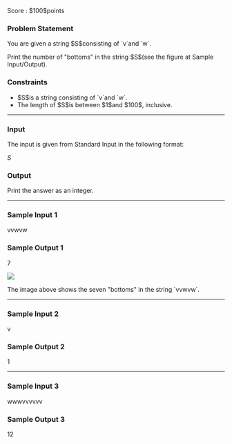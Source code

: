 
<div>

<span>

<span>

<p>
Score : $100$points
</p>

<div>

<section>

### **Problem Statement**

<p>
You are given a string $S$consisting of `v`and `w`.
</p>

<p>
Print the number of "bottoms" in the string $S$(see the figure at Sample Input/Output).
</p>

</section>

</div>

<div>

<section>

### **Constraints**

<ul>

<li>
$S$is a string consisting of `v`and `w`.
</li>

<li>
The length of $S$is between $1$and $100$, inclusive.
</li>

</ul>

</section>

</div>

---

<div>

<div>

<section>

### **Input**

<p>
The input is given from Standard Input in the following format:
</p>

<div>

$S$
</div>

</section>

</div>

<div>

<section>

### **Output**

<p>
Print the answer as an integer.
</p>

</section>

</div>

</div>

---

<div>

<section>

### **Sample Input 1**

<div>

vvwvw

</div>

</section>

</div>

<div>

<section>

### **Sample Output 1**

<div>

7

</div>

<p>

<img src="https://img.atcoder.jp/abc279/53a8734c956ed9751e1d02505ba8655c.png">

</img>

</p>

<p>
The image above shows the seven "bottoms" in the string `vvwvw`.
</p>

</section>

</div>

---

<div>

<section>

### **Sample Input 2**

<div>

v

</div>

</section>

</div>

<div>

<section>

### **Sample Output 2**

<div>

1

</div>

</section>

</div>

---

<div>

<section>

### **Sample Input 3**

<div>

wwwvvvvvv

</div>

</section>

</div>

<div>

<section>

### **Sample Output 3**

<div>

12

</div>

</section>

</div>

</span>

</span>

</div>
